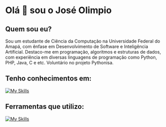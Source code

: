 # Olá 👋 sou o José Olimpio

## Quem sou eu?
Sou um estudante de Ciência da Computação na Universidade Federal do Amapá, com ênfase em Desenvolvimento de Software e Inteligência Artificial. Destaco-me em programação, algoritmos e estruturas de dados, com experiência em diversas linguagens de programação como Python, PHP, Java, C e etc. Voluntário no projeto Pythonisa.

## Tenho conhecimentos em:
[![My Skills](https://skillicons.dev/icons?i=java,python,php,javascript,html,css,c,cpp,mysql,postgresql,&perline=7)](https://skillicons.dev)

## Ferramentas que utilizo:
[![My Skills](https://skillicons.dev/icons?i=vscode,github&perline=7)](https://skillicons.dev)

<!--
**CabezaDelSapito/CabezaDelSapito** is a ✨ _special_ ✨ repository because its `README.md` (this file) appears on your GitHub profile.

Here are some ideas to get you started:

- 🔭 I’m currently working on ...
- 🌱 I’m currently learning ...
- 👯 I’m looking to collaborate on ...
- 🤔 I’m looking for help with ...
- 💬 Ask me about ...
- 📫 How to reach me: ...
- 😄 Pronouns: ...
- ⚡ Fun fact: ...

<div>
  <a href="https://github.com/CabezaDelSapito">  
  <img height="180em" src="https://github-readme-stats.vercel.app/api?username=CabezaDelSapito&show_icons=true&theme=dracula&include_all_commits=true&count_private=true"/>
  <img height="180em" src="https://github-readme-stats.vercel.app/api/top-langs/?username=CabezaDelSapito&layout=compact&langs_count=16&theme=dracula"/>
</div>
    
![Snake animation](https://github.com/CabezaDelSapito/CabezaDelSapito/blob/output/github-contribution-grid-snake.svg)
-->
